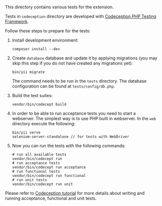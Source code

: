 This directory contains various tests for the extension.

Tests in `codeception` directory are developed with [Codeception PHP Testing Framework](http://codeception.com/).

Follow these steps to prepare for the tests:

1. Install development environment:
   ```
   composer install --dev

2. Create `database` database and update it by applying migrations (you may skip this step if you do not have created any migrations yet):

   ```
   bin/yii migrate
   ```

   The command needs to be run in the `tests` directory.
   The database configuration can be found at `tests/config/db.php`.

3. Build the test suites:

   ```
   vendor/bin/codecept build
   ```

4. In order to be able to run acceptance tests you need to start a webserver. The simplest way is to use PHP built in
webserver. In the `web` directory execute the following:

   ```
   bin/yii serve
   selenium-server-standalone // for tests with WebDriver
   ```

5. Now you can run the tests with the following commands:

   ```
   # run all available tests
   vendor/bin/codecept run
   # run acceptance tests
   vendor/bin/codecept run acceptance
   # run functional tests
   vendor/bin/codecept run functional
   # run unit tests
   vendor/bin/codecept run unit
   ```

Please refer to [Codeception tutorial](http://codeception.com/docs/01-Introduction) for
more details about writing and running acceptance, functional and unit tests.